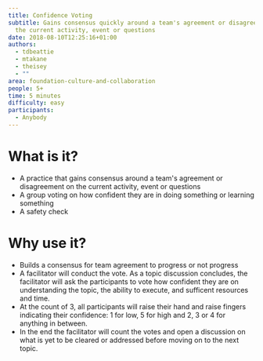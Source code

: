 ```yaml
---
title: Confidence Voting
subtitle: Gains consensus quickly around a team's agreement or disagreement on
  the current activity, event or questions
date: 2018-08-10T12:25:16+01:00
authors:
  - tdbeattie
  - mtakane
  - theisey
  - ""
area: foundation-culture-and-collaboration
people: 5+
time: 5 minutes
difficulty: easy
participants:
  - Anybody
---
```

# What is it?

* A practice that gains consensus around a team's agreement or disagreement on the current activity, event or questions
* A group voting on how confident they are in doing something or learning something
* A safety check

# Why use it?

* Builds a consensus for team agreement to progress or not progress
* A facilitator will conduct the vote. As a topic discussion concludes, the facilitator will ask the participants to vote how confident they are on understanding the topic, the ability to execute, and sufficent resources and time.
* At the count of 3, all participants will raise their hand and raise fingers indicating their confidence: 1 for low, 5 for high and 2, 3 or 4 for anything in between.
*  In the end the facilitator will count the votes and open a discussion on what is yet to be cleared or addressed before moving on to the next topic.